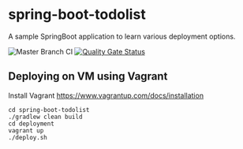 # spring-boot-todolist

A sample SpringBoot application to learn various deployment options.

![Master Branch CI](https://github.com/sivaprasadreddy/spring-boot-todolist/workflows/Master%20Branch%20CI/badge.svg)
[![Quality Gate Status](https://sonarcloud.io/api/project_badges/measure?project=sivaprasadreddy_spring-boot-todolist&metric=alert_status)](https://sonarcloud.io/dashboard?id=sivaprasadreddy_spring-boot-todolist)


## Deploying on VM using Vagrant

Install Vagrant https://www.vagrantup.com/docs/installation

```shell script
cd spring-boot-todolist
./gradlew clean build
cd deployment
vagrant up
./deploy.sh
```
